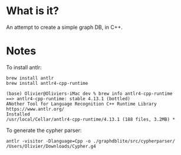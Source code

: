 # What is it?

An attempt to create a simple graph DB, in C++.

# Notes

To install antlr:

```
brew install antlr
brew install antlr4-cpp-runtime
```

```
(base) Olivier@Oliviers-iMac dev % brew info antlr4-cpp-runtime   
==> antlr4-cpp-runtime: stable 4.13.1 (bottled)
ANother Tool for Language Recognition C++ Runtime Library
https://www.antlr.org/
Installed
/usr/local/Cellar/antlr4-cpp-runtime/4.13.1 (188 files, 3.2MB) *
```

To generate the cypher parser:
```
antlr -visitor -Dlanguage=Cpp -o ./graphdblite/src/cypherparser/ /Users/Olivier/Downloads/Cypher.g4
```

